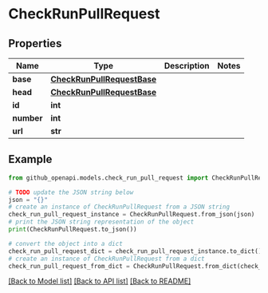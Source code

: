 # CheckRunPullRequest


## Properties

Name | Type | Description | Notes
------------ | ------------- | ------------- | -------------
**base** | [**CheckRunPullRequestBase**](CheckRunPullRequestBase.md) |  | 
**head** | [**CheckRunPullRequestBase**](CheckRunPullRequestBase.md) |  | 
**id** | **int** |  | 
**number** | **int** |  | 
**url** | **str** |  | 

## Example

```python
from github_openapi.models.check_run_pull_request import CheckRunPullRequest

# TODO update the JSON string below
json = "{}"
# create an instance of CheckRunPullRequest from a JSON string
check_run_pull_request_instance = CheckRunPullRequest.from_json(json)
# print the JSON string representation of the object
print(CheckRunPullRequest.to_json())

# convert the object into a dict
check_run_pull_request_dict = check_run_pull_request_instance.to_dict()
# create an instance of CheckRunPullRequest from a dict
check_run_pull_request_from_dict = CheckRunPullRequest.from_dict(check_run_pull_request_dict)
```
[[Back to Model list]](../README.md#documentation-for-models) [[Back to API list]](../README.md#documentation-for-api-endpoints) [[Back to README]](../README.md)


